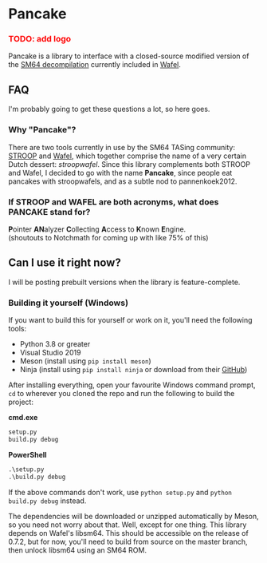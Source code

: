 # Pancake

<h3 style="color: red">TODO: add logo</h3>

Pancake is a library to interface with a closed-source modified version of the [SM64 decompilation](https://github.com/n64decomp/sm64) currently included in [Wafel](https://github.com/branpk/wafel).

## FAQ
I'm probably going to get these questions a lot, so here goes.
### Why "Pancake"?
There are two tools currently in use by the SM64 TASing community: 
[STROOP](https://github.com/SM64-TAS-ABC/STROOP) and 
[Wafel](https://github.com/branpk/wafel), which together comprise the name of a
very certain Dutch dessert: *stroopwafel*. Since this library complements both STROOP and Wafel, I decided to go with the name **Pancake**, since people eat pancakes with stroopwafels, and as a subtle nod to pannenkoek2012.
### If STROOP and WAFEL are both acronyms, what does PANCAKE stand for?
**P**ointer **AN**alyzer **C**ollecting **A**ccess to **K**nown **E**ngine.  
(shoutouts to Notchmath for coming up with like 75% of this)

## Can I use it right now?
I will be posting prebuilt versions when the library is feature-complete. 

### Building it yourself (Windows)
If you want to build this for yourself or work on it, you'll need the following tools:

- Python 3.8 or greater
- Visual Studio 2019
- Meson (install using `pip install meson`)
- Ninja (install using `pip install ninja` or download from their [GitHub](https://github.com/ninja-build/ninja/releases/tag/v1.10.2))

After installing everything, open your favourite Windows command prompt, `cd` to wherever you cloned the repo and run the following to build the project:

**cmd.exe**
```bat
setup.py
build.py debug
```
**PowerShell**
```ps
.\setup.py
.\build.py debug
```

If the above commands don't work, use `python setup.py` and `python build.py debug` instead.

The dependencies will be downloaded or unzipped automatically by Meson, so you need not worry about that. Well, except for one thing. This library depends on Wafel's libsm64. This should be accessible on the release of 0.7.2, but for now, you'll need to build from source on the master branch, then unlock libsm64 using an SM64 ROM.